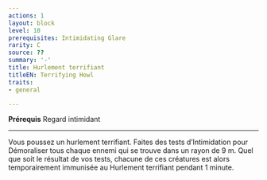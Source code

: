 ```yaml
---
actions: 1
layout: block
level: 10
prerequisites: Intimidating Glare
rarity: C
source: ??
summary: '-'
title: Hurlement terrifiant
titleEN: Terrifying Howl
traits:
- general

---
```


<p><strong> Prérequis</strong> Regard intimidant</p>
<hr>
<p> Vous poussez un hurlement terrifiant. Faites des tests d’Intimidation pour Démoraliser tous chaque ennemi qui se trouve dans un rayon de 9 m. Quel que soit le résultat de vos tests, chacune de ces créatures est alors temporairement immunisée au Hurlement terrifiant pendant 1 minute.</p>